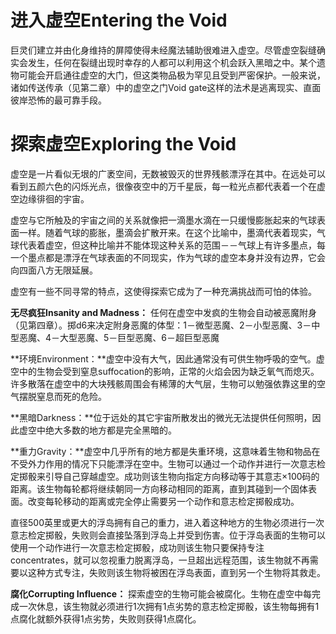# 进入虚空Entering the Void

巨灵们建立并由化身维持的屏障使得未经魔法辅助很难进入虚空。尽管虚空裂缝确实会发生，任何在裂缝出现时幸存的人都可以利用这个机会跃入黑暗之中。某个遗物可能会开启通往虚空的大门，但这类物品极为罕见且受到严密保护。一般来说，诸如传送传承（见第二章）中的虚空之门Void
gate这样的法术是逃离现实、直面彼岸恐怖的最可靠手段。

# 探索虚空Exploring the Void

虚空是一片看似无垠的广袤空间，无数被毁灭的世界残骸漂浮在其中。在远处可以看到五颜六色的闪烁光点，很像夜空中的万千星辰，每一粒光点都代表着一个在虚空边缘徘徊的宇宙。

虚空与它所触及的宇宙之间的关系就像把一滴墨水滴在一只缓慢膨胀起来的气球表面一样。随着气球的膨胀，墨滴会扩散开来。在这个比喻中，墨滴代表着现实，气球代表着虚空，但这种比喻并不能体现这种关系的范围－－气球上有许多墨点，每一个墨点都是漂浮在气球表面的不同现实，作为气球的虚空本身并没有边界，它会向四面八方无限延展。

虚空有一些不同寻常的特点，这使得探索它成为了一种充满挑战而可怕的体验。

**无尽疯狂Insanity and Madness：**
任何在虚空中发疯的生物会自动被恶魔附身（见第四章）。掷d6来决定附身恶魔的体型：1－微型恶魔、2－小型恶魔、3－中型恶魔、4－大型恶魔、5－巨型恶魔、6－超巨型恶魔

**环境Environment：**虚空中没有大气，因此通常没有可供生物呼吸的空气。虚空中的生物会受到窒息suffocation的影响，正常的火焰会因为缺乏氧气而熄灭。许多散落在虚空中的大块残骸周围会有稀薄的大气层，生物可以勉强依靠这里的空气摆脱窒息而死的危险。

**黑暗Darkness：**位于远处的其它宇宙所散发出的微光无法提供任何照明，因此虚空中绝大多数的地方都是完全黑暗的。

**重力Gravity：**虚空中几乎所有的地方都是失重环境，这意味着生物和物品在不受外力作用的情况下只能漂浮在空中。生物可以通过一个动作并进行一次意志检定掷骰来引导自己穿越虚空。成功则该生物向指定方向移动等于其意志×100码的距离。该生物每轮都将继续朝同一方向移动相同的距离，直到其碰到一个固体表面。改变每轮移动的距离或完全停止需要另一个动作和意志检定掷骰成功。  

直径500英里或更大的浮岛拥有自己的重力，进入着这种地方的生物必须进行一次意志检定掷骰，失败则会直接坠落到浮岛上并受到伤害。位于浮岛表面的生物可以使用一个动作进行一次意志检定掷骰，成功则该生物只要保持专注concentrates，就可以忽视重力脱离浮岛，一旦超出远程范围，该生物就不再需要以这种方式专注，失败则该生物将被困在浮岛表面，直到另一个生物将其救走。

**腐化Corrupting Influence：**
探索虚空的生物可能会被腐化。生物在虚空中每完成一次休息，该生物就必须进行1次拥有1点劣势的意志检定掷骰，该生物每拥有1点腐化就额外获得1点劣势，失败则获得1点腐化。
